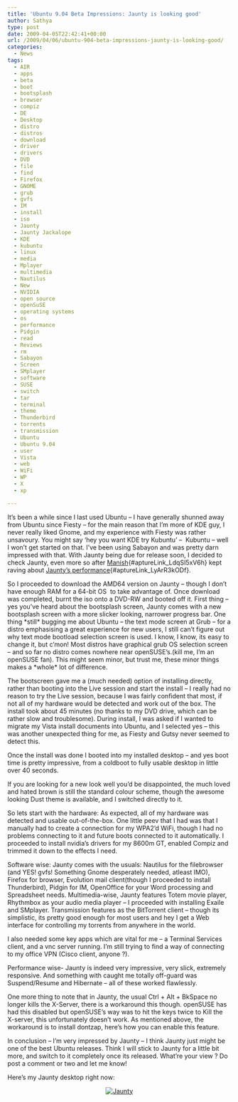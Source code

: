 ```yaml
---
title: 'Ubuntu 9.04 Beta Impressions: Jaunty is looking good'
author: Sathya
type: post
date: 2009-04-05T22:42:41+00:00
url: /2009/04/06/ubuntu-904-beta-impressions-jaunty-is-looking-good/
categories:
  - News
tags:
  - AIR
  - apps
  - beta
  - boot
  - bootsplash
  - browser
  - compiz
  - DE
  - Desktop
  - distro
  - distros
  - download
  - driver
  - drivers
  - DVD
  - file
  - find
  - Firefox
  - GNOME
  - grub
  - gvfs
  - IM
  - install
  - iso
  - Jaunty
  - Jaunty Jackalope
  - KDE
  - kubuntu
  - linux
  - media
  - Mplayer
  - multimedia
  - Nautilus
  - New
  - NVIDIA
  - open source
  - openSuSE
  - operating systems
  - os
  - performance
  - Pidgin
  - read
  - Reviews
  - rm
  - Sabayon
  - Screen
  - SMplayer
  - software
  - SUSE
  - switch
  - tar
  - terminal
  - theme
  - Thunderbird
  - torrents
  - transmission
  - Ubuntu
  - Ubuntu 9.04
  - user
  - Vista
  - web
  - WiFi
  - WP
  - X
  - xp

---
```

It&#8217;s been a while since I last used Ubuntu &#8211; I have generally shunned away from Ubuntu since Fiesty &#8211; for the main reason that I&#8217;m more of KDE guy, I never really liked Gnome, and my experience with Fiesty was rather unsavoury. You might say &#8216;hey you want KDE try Kubuntu&#8217; &#8211;  Kubuntu &#8211; well I won&#8217;t get started on that. I&#8217;ve been using Sabayon and was pretty darn impressed with that. With Jaunty being due for release soon, I decided to check Jaunty, even more so after [Manish][1]{#aptureLink_LdqSI5xV6h} kept raving about [Jaunty&#8217;s performance][2]{#aptureLink_LyArR3kODf}.

<!--more-->

So I proceeded to download the AMD64 version on Jaunty &#8211; though I don&#8217;t have enough RAM for a 64-bit OS  to take advantage of. Once download was completed, burnt the iso onto a DVD-RW and booted off it. First thing &#8211; yes you&#8217;ve heard about the bootsplash screen, Jaunty comes with a new bootsplash screen with a more slicker looking, narrower progress bar. One thing \*still\* bugging me about Ubuntu &#8211; the text mode screen at Grub &#8211; for a distro emphasising a great experience for new users, I still can&#8217;t figure out why text mode bootload selection screen is used. I know, I know, its easy to change it, but c&#8217;mon! Most distros have graphical grub OS selection screen &#8211; and so far no distro comes nowhere near openSUSE&#8217;s.(kill me, I&#8217;m an openSUSE fan). This might seem minor, but trust me, these minor things makes a \*whole\* lot of difference.

The bootscreen gave me a (much needed) option of installing directly, rather than booting into the Live session and start the install &#8211; I really had no reason to try the Live session, because I was fairly confident that most, if not all of my hardware would be detected and work out of the box. The install took about 45 minutes (no thanks to my DVD drive, which can be rather slow and troublesome). During install, I was asked if I wanted to migrate my Vista install documents into Ubuntu, and I selected yes &#8211; this was another unexpected thing for me, as Fiesty and Gutsy never seemed to detect this.
  
Once the install was done I booted into my installed desktop &#8211; and yes boot time is pretty impressive, from a coldboot to fully usable desktop in little over 40 seconds.

If you are looking for a new look well you&#8217;d be disappointed, the much loved and hated brown is still the standard colour scheme, though the awesome looking Dust theme is available, and I switched directly to it.
  
So lets start with the hardware: As expected, all of my hardware was detected and usable out-of-the-box. One little peev that I had was that I manually had to create a connection for my WPA2&#8217;d WiFi, though I had no problems connecting to it and future boots connected to it automatically. I proceeded to install nvidia&#8217;s drivers for my 8600m GT, enabled Compiz and trimmed it down to the effects I need.

Software wise: Jaunty comes with the usuals: Nautilus for the filebrowser (and YES! gvfs! Something Gnome desperately needed, atleast IMO), Firefox for browser, Evolution mail client(though I proceeded to install Thunderbird), Pidgin for IM, OpenOffice for your Word processing and Spreadsheet needs. Multimedia-wise, Jaunty features Totem movie player, Rhythmbox as your audio media player &#8211; I proceeded with installing Exaile and SMplayer. Transmission features as the BitTorrent client &#8211; though its simplistic, its pretty good enough for most users and hey I get a Web interface for controlling my torrents from anywhere in the world.

I also needed some key apps which are vital for me &#8211; a Terminal Services client, and a vnc server running. I&#8217;m still trying to find a way of connecting to my office VPN (Cisco client, anyone ?).
  
Performance wise- Jaunty is indeed very impressive, very slick, extremely responsive. And something with caught me totally off-guard was Suspend/Resume and Hibernate &#8211; all of these worked flawlessly.

One more thing to note that in Jaunty, the usual Ctrl + Alt + BkSpace no longer kills the X-Server, there is a workaround this though. openSUSE has had this disabled but openSUSE&#8217;s way was to hit the keys twice to Kill the X-server, this unfortunately doesn&#8217;t work. As mentioned above, the workaround is to install dontzap, here&#8217;s how you can enable this feature.

In conclusion &#8211; I&#8217;m very impressed by Jaunty &#8211; I think Jaunty just might be one of the best Ubuntu releases. Think I will stick to Jaunty for a little bit more, and switch to it completely once its released. What&#8217;re your view ? Do post a comment or two and let me know!

Here&#8217;s my Jaunty desktop right now:

<p style="text-align: center;">
  <a href="https://sathyasays.com/wp-content/uploads/2009/04/jaunty.png"><img class="aligncenter size-medium wp-image-728" title="Jaunty " src="https://sathyasays.com/wp-content/uploads/2009/04/jaunty-300x187.png" alt="Jaunty "   srcset="https://sathyasays.com/wp-content/uploads/2009/04/jaunty-300x187.png 300w, https://sathyasays.com/wp-content/uploads/2009/04/jaunty-1024x640.png 1024w, https://sathyasays.com/wp-content/uploads/2009/04/jaunty.png 1280w" sizes="(max-width: 300px) 100vw, 300px" /></a>
</p>

 [1]: https://www.manishsinha.net/
 [2]: https://search.twitter.com/search?q=Jaunty%20%20manishsinha

